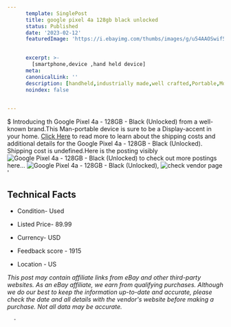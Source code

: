 ```yaml
---
      template: SinglePost
      title: google pixel 4a 128gb black unlocked 
      status: Published
      date: '2023-02-12'
      featuredImage: 'https://i.ebayimg.com/thumbs/images/g/u54AAOSwif5j3l1Q/s-l225.jpg'
       

      excerpt: >-
        [smartphone,device ,hand held device]
      meta:
      canonicalLink: ''
      description: [handheld,industrially made,well crafted,Portable,Mobile,Compact,Convenient,Lightweight,Maneuverable,Man-portable,Miniature,Carriable,Hand-held,Light,Holdable,Transportable,Mobile device,Pocket-sized,On-the-go,Wireless,Cordless,Compact size,Convenient size, smartphone,device ,hand held device]
      noindex: false
      

---
```

$
      Introducing th Google Pixel 4a - 128GB -  Black (Unlocked) from a well-known brand.This Man-portable device  is sure to be a Display-accent in your home. [Click Here](https://www.ebay.com/itm/304797216850?hash=item46f7547052%3Ag%3Au54AAOSwif5j3l1Q&mkevt=1&mkcid=1&mkrid=711-53200-19255-0&campid=%253CePNCampaignId%253E&customid=%253CreferenceId%253E&toolid=10049) to read more to learn about the shipping costs and additional details for the Google Pixel 4a - 128GB -  Black (Unlocked). Shipping cost is undefined.Here is the posting visibly ![Google Pixel 4a - 128GB -  Black (Unlocked)](https://i.ebayimg.com/thumbs/images/g/u54AAOSwif5j3l1Q/s-l225.jpg) to check out more postings here... ![Google Pixel 4a - 128GB -  Black (Unlocked)](https://i.ebayimg.com/images/g/u54AAOSwif5j3l1Q/s-l1600.jpg), ![check vendor page](https://origin-galleryplus.ebayimg.com/ws/web/304797216850_2_0_1/225x225.jpg,https://origin-galleryplus.ebayimg.com/ws/web/304797216850_3_0_1/225x225.jpg,https://origin-galleryplus.ebayimg.com/ws/web/304797216850_4_0_1/225x225.jpg,https://origin-galleryplus.ebayimg.com/ws/web/304797216850_5_0_1/225x225.jpg,https://origin-galleryplus.ebayimg.com/ws/web/304797216850_6_0_1/225x225.jpg,https://origin-galleryplus.ebayimg.com/ws/web/304797216850_7_0_1/225x225.jpg,https://origin-galleryplus.ebayimg.com/ws/web/304797216850_8_0_1/225x225.jpg)'

      

 ## Technical Facts 



     
      

 - Condition- Used 


      

 - Listed Price- 89.99 


      

 - Currency- USD 


      

 - Feedback score - 1915 


      

 - Location - US 


      
      

 *_This post may contain affiliate links from eBay and other third-party websites. As an eBay affiliate, we earn from qualifying purchases. Although we do our best to keep the information up-to-date and accurate, please check the date and all details with the vendor's website before making a purchase. Not all data may be accurate._*




      -
